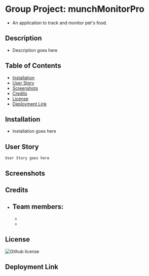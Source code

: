 # Group Project: munchMonitorPro
- An application to track and monitor pet's food.

## Description
- Description goes here

## Table of Contents
  - [Installation](#installation)
  - [User Story](#user-story)
  - [Screenshots](#screenshots)
  - [Credits](#credits)
  - [License](#license)
  - [Deployment Link](#deployment-link)

## Installation
- Installation goes here

## User Story 
```
User Story goes here

```
## Screenshots


## Credits
- Team members:
  - 
  - 
  - 

## License
 ![Github license](https://img.shields.io/badge/license-MIT-blue.svg) 

## Deployment Link
